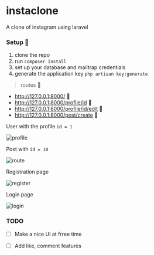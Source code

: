 # instaclone
A clone of instagram using laravel

### Setup :rocket:
1. clone the repo  
2. run `composer install`
3. set up your database and mailtrap credentials
4. generate the application key `php artisan key:generate`


> routes :rocket:
   * http://127.0.0.1:8000/  :rocket:
   * http://127.0.0.1:8000/profile/id :rocket:
   * http://127.0.0.1:8000/profile/id/edit :rocket:
   * http://127.0.0.1:8000/post/create :rocket:
   
User with the profile `id = 1`

![profile](https://res.cloudinary.com/oluwatbi/image/upload/v1568355479/Screenshot_from_2019-09-13_07-17-35.png)
   
Post with `id = 10`
   
![route](https://res.cloudinary.com/oluwatbi/image/upload/v1568355978/Screenshot_from_2019-09-13_07-24-50.png)

Registration page

![register](https://res.cloudinary.com/oluwatbi/image/upload/v1568356359/Screenshot_from_2019-09-13_07-32-14.png)

Login page

![login](https://res.cloudinary.com/oluwatbi/image/upload/v1568356358/Screenshot_from_2019-09-13_07-32-02.png)



   
### TODO
- [ ] Make a nice UI at frree time
- [ ] Add like, comment features


